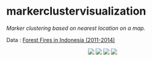 # markerclustervisualization

_Marker clustering based on nearest location on a map._

Data : [Forest Fires in Indonesia (2011-2014)](https://data.go.id/dataset/data-bencana-kebakaran-hutan-2)

<p align="center">
  <img src="https://raw.githubusercontent.com/felixgiov/markerclustervisualization/master/images/1.png"/>
  <img src="https://raw.githubusercontent.com/felixgiov/markerclustervisualization/master/images/2.png"/>
  <img src="https://raw.githubusercontent.com/felixgiov/markerclustervisualization/master/images/3.png"/>
  <img src="https://raw.githubusercontent.com/felixgiov/markerclustervisualization/master/images/4.png"/>
</p>
